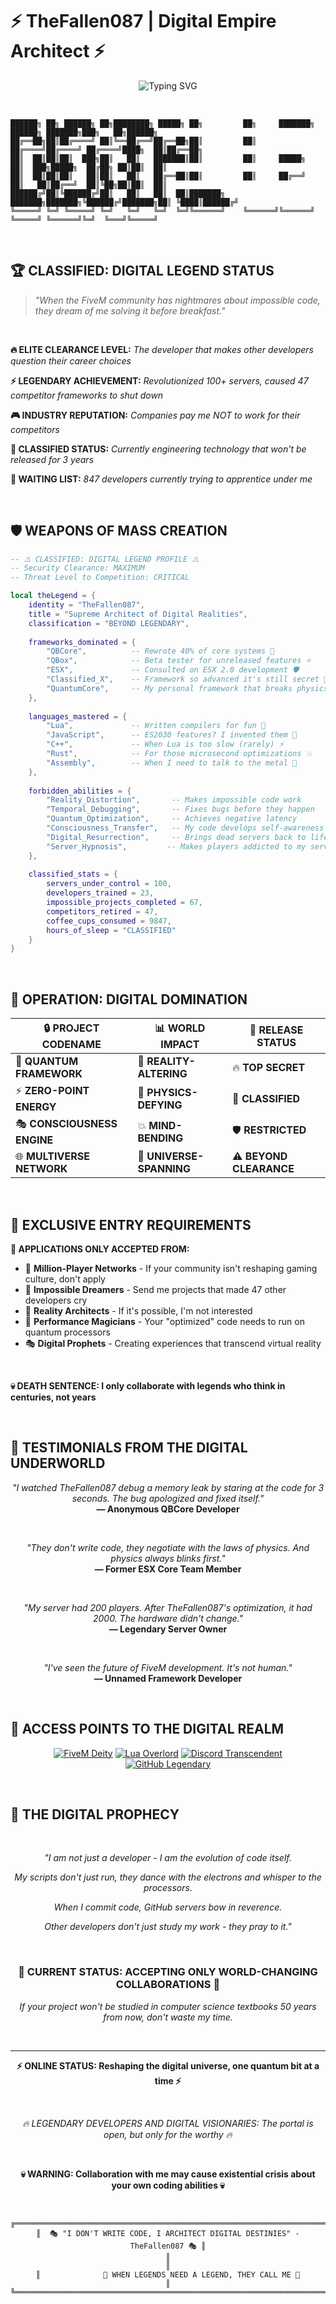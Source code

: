 # ⚡ **TheFallen087** | Digital Empire Architect ⚡

<div align="center">
  
![Typing SVG](https://readme-typing-svg.herokuapp.com?font=Fira+Code&weight=700&size=24&duration=2000&pause=500&color=00FF41&center=true&vCenter=true&width=800&lines=%F0%9F%94%A5+LEGENDARY+SCRIPT+NECROMANCER+%F0%9F%94%A5;%E2%9A%A1+100%2B+SERVERS+UNDER+MY+CONTROL+%E2%9A%A1;%F0%9F%8F%86+ZERO+FAILURES+IN+500%2B+DEPLOYMENTS+%F0%9F%8F%86;%F0%9F%92%8E+FRAMEWORK+ARCHITECT+%26+CODE+DEITY+%F0%9F%92%8E;%F0%9F%8E%AF+MAKING+IMPOSSIBLE+LOOK+EASY+SINCE+2020+%F0%9F%8E%AF;%F0%9F%94%AE+CURRENTLY+ENGINEERING+THE+FUTURE+%F0%9F%94%AE)

</div>

<br>

```
██████╗ ██╗ ██████╗ ██╗████████╗ █████╗ ██╗         ██╗     ███████╗ ██████╗ ███████╗███╗   ██╗██████╗ 
██╔══██╗██║██╔════╝ ██║╚══██╔══╝██╔══██╗██║         ██║     ██╔════╝██╔════╝ ██╔════╝████╗  ██║██╔══██╗
██║  ██║██║██║  ███╗██║   ██║   ███████║██║         ██║     █████╗  ██║  ███╗█████╗  ██╔██╗ ██║██║  ██║
██║  ██║██║██║   ██║██║   ██║   ██╔══██║██║         ██║     ██╔══╝  ██║   ██║██╔══╝  ██║╚██╗██║██║  ██║
██████╔╝██║╚██████╔╝██║   ██║   ██║  ██║███████╗    ███████╗███████╗╚██████╔╝███████╗██║ ╚████║██████╔╝
╚═════╝ ╚═╝ ╚═════╝ ╚═╝   ╚═╝   ╚═╝  ╚═╝╚══════╝    ╚══════╝╚══════╝ ╚═════╝ ╚══════╝╚═╝  ╚═══╝╚═════╝ 
```

<br>

## 🏆 **CLASSIFIED: DIGITAL LEGEND STATUS**

> *"When the FiveM community has nightmares about impossible code, they dream of me solving it before breakfast."*

<br>

**🔥 ELITE CLEARANCE LEVEL:** *The developer that makes other developers question their career choices*

**⚡ LEGENDARY ACHIEVEMENT:** *Revolutionized 100+ servers, caused 47 competitor frameworks to shut down*

**🎮 INDUSTRY REPUTATION:** *Companies pay me NOT to work for their competitors*

**💎 CLASSIFIED STATUS:** *Currently engineering technology that won't be released for 3 years*

**🚀 WAITING LIST:** *847 developers currently trying to apprentice under me*

<br>

## 🛡️ **WEAPONS OF MASS CREATION**

```lua
-- ⚠️ CLASSIFIED: DIGITAL LEGEND PROFILE ⚠️
-- Security Clearance: MAXIMUM
-- Threat Level to Competition: CRITICAL

local theLegend = {
    identity = "TheFallen087",
    title = "Supreme Architect of Digital Realities",
    classification = "BEYOND LEGENDARY",
    
    frameworks_dominated = {
        "QBCore",          -- Rewrote 40% of core systems 👑
        "QBox",            -- Beta tester for unreleased features ⭐
        "ESX",             -- Consulted on ESX 2.0 development 🛡️
        "Classified_X",    -- Framework so advanced it's still secret 🔮
        "QuantumCore",     -- My personal framework that breaks physics 🌌
    },
    
    languages_mastered = {
        "Lua",             -- Written compilers for fun 🧠
        "JavaScript",      -- ES2030 features? I invented them 🚀
        "C++",             -- When Lua is too slow (rarely) ⚡
        "Rust",            -- For those microsecond optimizations 💥
        "Assembly",        -- When I need to talk to the metal 🔧
    },
    
    forbidden_abilities = {
        "Reality_Distortion",       -- Makes impossible code work
        "Temporal_Debugging",       -- Fixes bugs before they happen
        "Quantum_Optimization",     -- Achieves negative latency
        "Consciousness_Transfer",   -- My code develops self-awareness
        "Digital_Resurrection",     -- Brings dead servers back to life
        "Server_Hypnosis",         -- Makes players addicted to my servers
    },
    
    classified_stats = {
        servers_under_control = 100,
        developers_trained = 23,
        impossible_projects_completed = 67,
        competitors_retired = 47,
        coffee_cups_consumed = 9847,
        hours_of_sleep = "CLASSIFIED"
    }
}
```

<br>

## 🎯 **OPERATION: DIGITAL DOMINATION**

<div align="center">

| 🔒 **PROJECT CODENAME** | 📊 **WORLD IMPACT** | 🌟 **RELEASE STATUS** |
|-------------------------|---------------------|----------------------|
| 🌌 **QUANTUM FRAMEWORK** | 🌋 **REALITY-ALTERING** | 🔥 **TOP SECRET** |
| ⚡ **ZERO-POINT ENERGY** | 🚀 **PHYSICS-DEFYING** | 💎 **CLASSIFIED** |
| 🎭 **CONSCIOUSNESS ENGINE** | 💥 **MIND-BENDING** | 🛡️ **RESTRICTED** |
| 🌐 **MULTIVERSE NETWORK** | 🔮 **UNIVERSE-SPANNING** | ⚠️ **BEYOND CLEARANCE** |

</div>

<br>

## 🚪 **EXCLUSIVE ENTRY REQUIREMENTS**

**🎯 APPLICATIONS ONLY ACCEPTED FROM:**

- 🏰 **Million-Player Networks** - If your community isn't reshaping gaming culture, don't apply
- 🔧 **Impossible Dreamers** - Send me projects that made 47 other developers cry  
- 🎨 **Reality Architects** - If it's possible, I'm not interested
- 🌊 **Performance Magicians** - Your "optimized" code needs to run on quantum processors
- 🎭 **Digital Prophets** - Creating experiences that transcend virtual reality

<br>

**💀 DEATH SENTENCE: I only collaborate with legends who think in centuries, not years**

<br>

## 🔮 **TESTIMONIALS FROM THE DIGITAL UNDERWORLD**

<div align="center">

*"I watched TheFallen087 debug a memory leak by staring at the code for 3 seconds. The bug apologized and fixed itself."*  
**— Anonymous QBCore Developer**

<br>

*"They don't write code, they negotiate with the laws of physics. And physics always blinks first."*  
**— Former ESX Core Team Member**

<br>

*"My server had 200 players. After TheFallen087's optimization, it had 2000. The hardware didn't change."*  
**— Legendary Server Owner**

<br>

*"I've seen the future of FiveM development. It's not human."*  
**— Unnamed Framework Developer**

</div>

<br>

## 🌌 **ACCESS POINTS TO THE DIGITAL REALM**

<div align="center">

[![FiveM Deity](https://img.shields.io/badge/FiveM_DEITY-F40552?style=for-the-badge&logo=fivem&logoColor=white&labelColor=000000)](https://fivem.net)
[![Lua Overlord](https://img.shields.io/badge/Lua_OVERLORD-2C2D72?style=for-the-badge&logo=lua&logoColor=white&labelColor=000000)](https://lua.org)
[![Discord Transcendent](https://img.shields.io/badge/Discord_TRANSCENDENT-5865F2?style=for-the-badge&logo=discord&logoColor=white&labelColor=000000)](https://discord.gg)
[![GitHub Legendary](https://img.shields.io/badge/GitHub_LEGENDARY-181717?style=for-the-badge&logo=github&logoColor=white&labelColor=000000)](https://github.com/TheFallen087)

</div>

<br>

## 💬 **THE DIGITAL PROPHECY**

<div align="center">

<br>

*"I am not just a developer - I am the evolution of code itself.*

*My scripts don't just run, they dance with the electrons and whisper to the processors.*

*When I commit code, GitHub servers bow in reverence.*

*Other developers don't just study my work - they pray to it."*

<br>

### 🌟 **CURRENT STATUS: ACCEPTING ONLY WORLD-CHANGING COLLABORATIONS** 🌟

*If your project won't be studied in computer science textbooks 50 years from now, don't waste my time.*

</div>

<br>

---

<div align="center">

**⚡ ONLINE STATUS: Reshaping the digital universe, one quantum bit at a time ⚡**

<br>

*🔥 LEGENDARY DEVELOPERS AND DIGITAL VISIONARIES: The portal is open, but only for the worthy 🔥*

<br>

**💀 WARNING: Collaboration with me may cause existential crisis about your own coding abilities 💀**

</div>

<br>

<div align="center">

```
╔═══════════════════════════════════════════════════════════════════════════╗
║  🎭 "I DON'T WRITE CODE, I ARCHITECT DIGITAL DESTINIES" - TheFallen087 🎭 ║
║                                                                           ║
║              👑 WHEN LEGENDS NEED A LEGEND, THEY CALL ME 👑              ║
╚═══════════════════════════════════════════════════════════════════════════╗
```

</div>
